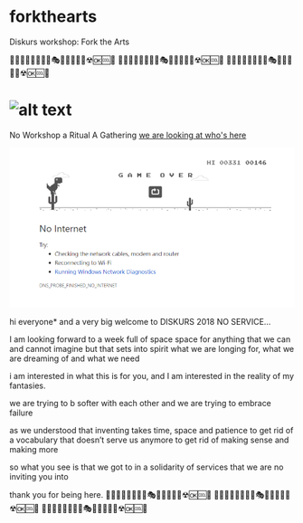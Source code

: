 # forkthearts
Diskurs workshop: Fork the Arts 


🧙‍♂️👑🦸‍♀️🌈🍾🎤🎭🚀🔮💊🔭🧸☢🆗🆒💎
🧙‍♂️👑🦸‍♀️🌈🍾🎤🎭🚀🔮💊🔭🧸☢🆗🆒💎
🧙‍♂️👑🦸‍♀️🌈🍾🎤🎭🚀🔮💊🔭🧸☢🆗🆒💎
# ![alt text](https://theofficeofalinalupu.com/site/assets/files/1086/43400807_10155621865182382_1815683938186690560_n.591x0-is.jpg "The struggle")




No Workshop a Ritual
A Gathering
[we are looking at who's here](http://diskursfestival.de/people)

![alt text](https://github.com/Diskursfestival/forkthearts/blob/master/no%20internet.PNG)


hi everyone* and a very big welcome to DISKURS 2018 NO SERVICE…

I am looking forward to a week full of space
space for anything that we can 
and cannot imagine
but that sets into spirit
what we are longing for, 
what we are dreaming of
and what we need

i am interested in what this is for you, 
and I am interested in the reality of my fantasies.

we are trying to b softer with each other
and we are trying to embrace failure 

as we understood that inventing takes time, space and patience
to get rid of a vocabulary that doesn’t serve us anymore
to get rid of making sense and making more

so what you see is that we got to
in a solidarity of services
that we are no inviting you into

thank you for being here. 
🧙‍♂️👑🦸‍♀️🌈🍾🎤🎭🚀🔮💊🔭🧸☢🆗🆒💎
🧙‍♂️👑🦸‍♀️🌈🍾🎤🎭🚀🔮💊🔭🧸☢🆗🆒💎
🧙‍♂️👑🦸‍♀️🌈🍾🎤🎭🚀🔮💊🔭🧸☢🆗🆒💎
